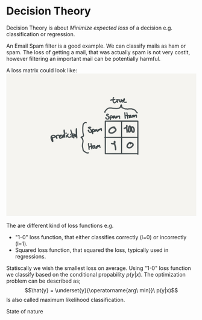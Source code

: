# Decision Theory

Decision Theory is about *Minimize expected loss* of a decision e.g. classification or regression.

An Email Spam filter is a good example. We can classify mails as ham or spam. The loss of getting a mail, that was actually spam is not very costlt, however filtering an important mail can be potentially harmful.

A loss matrix could look like:
![Spam Filter loss function](spamham.png)

The are different kind of loss functions e.g. 
- "1-0" loss function, 
that either classifies correctly (l=0) or incorrectly (l=1). 
- Squared loss function,
that squared the loss, typically used in regressions.

Statiscally we wish the smallest loss on average. Using "1-0" loss function we classify based on the conditional propability $p(y|x)$. The optimization problem can be described as; $$\hat{y} = \underset{y}{\operatorname{arg\ min}}\ p(y|x)$$ Is also called maximum likelihood classification.


State of nature